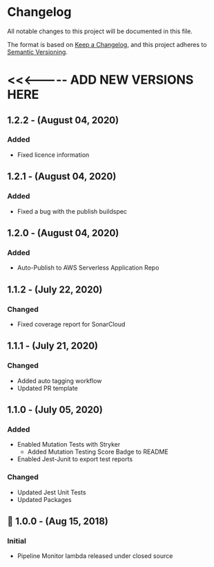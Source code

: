 # Changelog
All notable changes to this project will be documented in this file.

The format is based on [Keep a Changelog](https://keepachangelog.com/en/1.0.0/),
and this project adheres to [Semantic Versioning](https://semver.org/).


# <<<----- ADD NEW VERSIONS HERE

## 1.2.2 - (August 04, 2020)
### Added
- Fixed licence information

## 1.2.1 - (August 04, 2020)
### Added
- Fixed a bug with the publish buildspec

## 1.2.0 - (August 04, 2020)
### Added
- Auto-Publish to AWS Serverless Application Repo

## 1.1.2 - (July 22, 2020)
### Changed
- Fixed coverage report for SonarCloud

## 1.1.1 - (July 21, 2020)
### Changed
- Added auto tagging workflow
- Updated PR template

## 1.1.0 - (July 05, 2020)
### Added
- Enabled Mutation Tests with Stryker
    - Added Mutation Testing Score Badge to README
- Enabled Jest-Junit to export test reports
### Changed
- Updated Jest Unit Tests
- Updated Packages

## 🚀 1.0.0 - (Aug 15, 2018)
### Initial
- Pipeline Monitor lambda released under closed source